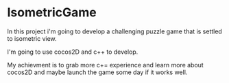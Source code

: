 # IsometricGame

In this project i'm going to develop a challenging puzzle game that is settled to isometric view. 

I'm going to use cocos2D and c++ to develop. 

My achievment is to grab more c+= experience and learn more about cocos2D and maybe launch the game some day if it works well. 

